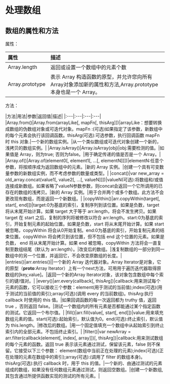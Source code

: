 # 处理数组

## 数组的属性和方法

属性：

|属性|描述|
|:---|:---|
|Array.length|返回或设置一个数组中的元素个数|
|Array.prototype|表示 Array 构造函数的原型，并允许您向所有Array对象添加新的属性和方法,Array.prototype 本身也是一个 Array。|


方法：

|方法|用法|参数|返回值|描述|
|:---|:---|:---|:---|
|Array.from()|Array.from(arrayLike[, mapFn[, thisArg]])|arrayLike：想要转换成数组的伪数组对象或可迭代对象。mapFn :(可选)如果指定了该参数，新数组中的每个元素会执行该回调函数。thisArg(可选):可选参数，执行回调函数 mapFn 时 this 对象.|一个新的数组实例。|从一个类似数组或可迭代对象创建一个新的，浅拷贝的数组实例。|
|Array.isArray()|Array.isArray(obj)|obj:需要检测的值。|如果值是 Array，则为true; 否则为false。|用于确定传递的值是否是一个 Array。|
|Array.of()|Array.of(element0[, element1[, ...[, elementN]]])|elementN:任意个参数，将按顺序成为返回数组中的元素。|新的 Array 实例。|创建一个具有可变数量参数的新数组实例，而不考虑参数的数量或类型。|
|concat()|var new_array = old_array.concat(value1[, value2[, ...[, valueN]]])|valueN(可选):将数组和/或值连接成新数组。如果省略了valueN参数参数，则concat会返回一个它所调用的已存在的数组的浅拷贝。|新的 Array 实例。|用于合并两个或多个数组。此方法不会更改现有数组，而是返回一个新数组。|
|copyWithin()|arr.copyWithin(target[, start[, end]])|target:0为基底的索引，复制序列到该位置。如果是负数，target 将从末尾开始计算。如果 target 大于等于 arr.length，将会不发生拷贝。如果 target 在 start 之后，复制的序列将被修改以符合 arr.length。start:0为基底的索引，开始复制元素的起始位置。如果是负数，start 将从末尾开始计算。如果 start 被忽略，copyWithin 将会从0开始复制。end:0为基底的索引，开始复制元素的结束位置。copyWithin 将会拷贝到该位置，但不包括 end 这个位置的元素。如果是负数， end 将从末尾开始计算。如果 end 被忽略，copyWithin 方法将会一直复制至数组结尾（默认为 arr.length）。|改变后的数组。|浅复制数组的一部分到同一数组中的另一个位置，并返回它，不会改变原数组的长度。|
|entries()|arr.entries()||一个新的 Array 迭代器对象。Array Iterator是对象，它的原型（__proto__:Array Iterator）上有一个next方法，可用用于遍历迭代器取得原数组的[key,value]。|返回一个新的Array Iterator对象，该对象包含数组中每个索引的键/值对。|
|every()|arr.every(callback[, thisArg])|callback:用来测试每个元素的函数，它可以接收三个参数：element(用于测试的当前值);index(可选)(用于测试的当前值的索引);array(可选)(调用 every 的当前数组)。thisArg:执行 callback 时使用的 this 值。|如果回调函数的每一次返回都为 truthy 值，返回 true ，否则返回 false。|测试一个数组内的所有元素是否都能通过某个指定函数的测试。它返回一个布尔值。|
|fill()|arr.fill(value[, start[, end]])|value:用来填充数组元素的值。start(可选):起始索引，默认值为0。end(可选):终止索引，默认值为 this.length。|修改后的数组。|用一个固定值填充一个数组中从起始索引到终止索引内的全部元素。不包括终止索引。|
|filter()|var newArray = arr.filter(callback(element[, index[, array]])[, thisArg])|callback:用来测试数组的每个元素的函数。返回 true 表示该元素通过测试，保留该元素，false 则不保留。它接受以下三个参数：
element(数组中当前正在处理的元素);index(可选)(正在处理的元素在数组中的索引);array(可选):(调用了 filter 的数组本身)。thisArg(可选):执行 callback 时，用于 this 的值。|一个新的、由通过测试的元素组成的数组，如果没有任何数组元素通过测试，则返回空数组。|创建一个新数组, 其包含通过所提供函数实现的测试的所有元素。|
